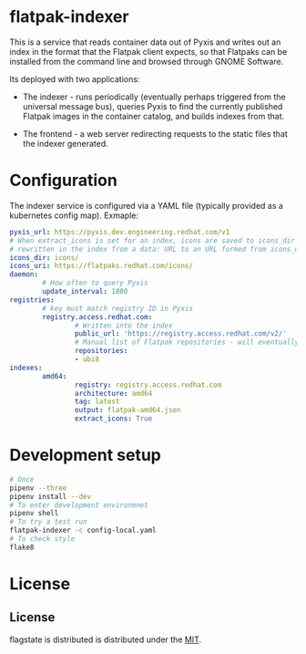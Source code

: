 flatpak-indexer
===============

This is a service that reads container data out of Pyxis and writes out an index in
the format that the Flatpak client expects, so that Flatpaks can be installed from
the command line and browsed through GNOME Software.

Its deployed with two applications:

 * The indexer - runs periodically (eventually perhaps triggered from the universal
   message bus), queries Pyxis to find the currently published Flatpak images
   in the container catalog, and builds indexes from that.

 * The frontend - a web server redirecting requests to the static files that the
   indexer generated.

Configuration
=============

The indexer service is configured via a YAML file (typically provided as a kubernetes
config map). Exmaple:

``` yaml
pyxis_url: https://pyxis.dev.engineering.redhat.com/v1
# When extract_icons is set for an index, icons are saved to icons_dir and labels are
# rewritten in the index from a data: URL to an URL formed from icons_uri
icons_dir: icons/
icons_uri: https://flatpaks.redhat.com/icons/
daemon:
        # How often to query Pyxis
        update_interval: 1800
registries:
        # key must match registry ID in Pyxis
        registry.access.redhat.com:
                # Written into the index
                public_url: 'https://registry.access.redhat.com/v2/'
                # Manual list of Flatpak repositories - will eventually extract from Pyxis
                repositories:
                - ubi8
indexes:
        amd64:
                registry: registry.access.redhat.com
                architecture: amd64
                tag: latest
                output: flatpak-amd64.json
                extract_icons: True
```

Development setup
=================

``` sh
# Once
pipenv --three
pipenv install --dev
# To enter development environmnet
pipenv shell
# To try a test run
flatpak-indexer -c config-local.yaml
# To check style
flake8
```

License
=======

License
-------
flagstate is distributed is distributed under the [MIT](LICENSE).
